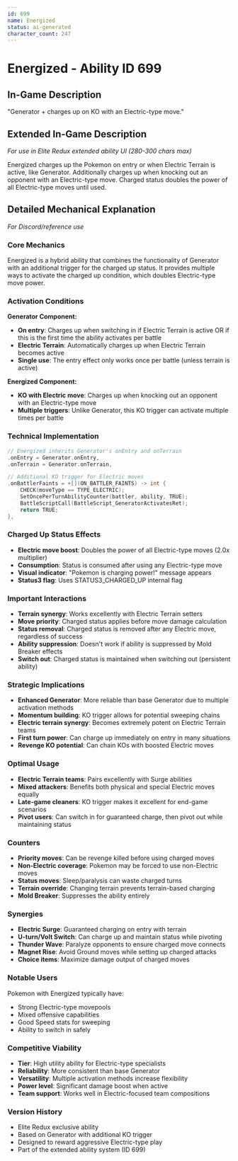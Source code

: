 ```yaml
---
id: 699
name: Energized
status: ai-generated
character_count: 247
---
```


# Energized - Ability ID 699

## In-Game Description
"Generator + charges up on KO with an Electric-type move."

## Extended In-Game Description
*For use in Elite Redux extended ability UI (280-300 chars max)*

Energized charges up the Pokemon on entry or when Electric Terrain is active, like Generator. Additionally charges up when knocking out an opponent with an Electric-type move. Charged status doubles the power of all Electric-type moves until used.

## Detailed Mechanical Explanation
*For Discord/reference use*

### Core Mechanics
Energized is a hybrid ability that combines the functionality of Generator with an additional trigger for the charged up status. It provides multiple ways to activate the charged up condition, which doubles Electric-type move power.

### Activation Conditions
**Generator Component:**
- **On entry**: Charges up when switching in if Electric Terrain is active OR if this is the first time the ability activates per battle
- **Electric Terrain**: Automatically charges up when Electric Terrain becomes active
- **Single use**: The entry effect only works once per battle (unless terrain is active)

**Energized Component:**
- **KO with Electric move**: Charges up when knocking out an opponent with an Electric-type move
- **Multiple triggers**: Unlike Generator, this KO trigger can activate multiple times per battle

### Technical Implementation
```c
// Energized inherits Generator's onEntry and onTerrain
.onEntry = Generator.onEntry,
.onTerrain = Generator.onTerrain,

// Additional KO trigger for Electric moves
.onBattlerFaints = +[](ON_BATTLER_FAINTS) -> int {
    CHECK(moveType == TYPE_ELECTRIC);
    SetOncePerTurnAbilityCounter(battler, ability, TRUE);
    BattleScriptCall(BattleScript_GeneratorActivatesRet);
    return TRUE;
},
```

### Charged Up Status Effects
- **Electric move boost**: Doubles the power of all Electric-type moves (2.0x multiplier)
- **Consumption**: Status is consumed after using any Electric-type move
- **Visual indicator**: "Pokemon is charging power!" message appears
- **Status3 flag**: Uses STATUS3_CHARGED_UP internal flag

### Important Interactions
- **Terrain synergy**: Works excellently with Electric Terrain setters
- **Move priority**: Charged status applies before move damage calculation
- **Status removal**: Charged status is removed after any Electric move, regardless of success
- **Ability suppression**: Doesn't work if ability is suppressed by Mold Breaker effects
- **Switch out**: Charged status is maintained when switching out (persistent ability)

### Strategic Implications
- **Enhanced Generator**: More reliable than base Generator due to multiple activation methods
- **Momentum building**: KO trigger allows for potential sweeping chains
- **Electric terrain synergy**: Becomes extremely potent on Electric Terrain teams
- **First turn power**: Can charge up immediately on entry in many situations
- **Revenge KO potential**: Can chain KOs with boosted Electric moves

### Optimal Usage
- **Electric Terrain teams**: Pairs excellently with Surge abilities
- **Mixed attackers**: Benefits both physical and special Electric moves equally
- **Late-game cleaners**: KO trigger makes it excellent for end-game scenarios
- **Pivot users**: Can switch in for guaranteed charge, then pivot out while maintaining status

### Counters
- **Priority moves**: Can be revenge killed before using charged moves
- **Non-Electric coverage**: Pokemon may be forced to use non-Electric moves
- **Status moves**: Sleep/paralysis can waste charged turns
- **Terrain override**: Changing terrain prevents terrain-based charging
- **Mold Breaker**: Suppresses the ability entirely

### Synergies
- **Electric Surge**: Guaranteed charging on entry with terrain
- **U-turn/Volt Switch**: Can charge up and maintain status while pivoting
- **Thunder Wave**: Paralyze opponents to ensure charged move connects
- **Magnet Rise**: Avoid Ground moves while setting up charged attacks
- **Choice items**: Maximize damage output of charged moves

### Notable Users
Pokemon with Energized typically have:
- Strong Electric-type movepools
- Mixed offensive capabilities
- Good Speed stats for sweeping
- Ability to switch in safely

### Competitive Viability
- **Tier**: High utility ability for Electric-type specialists
- **Reliability**: More consistent than base Generator
- **Versatility**: Multiple activation methods increase flexibility
- **Power level**: Significant damage boost when active
- **Team support**: Works well in Electric-focused team compositions

### Version History
- Elite Redux exclusive ability
- Based on Generator with additional KO trigger
- Designed to reward aggressive Electric-type play
- Part of the extended ability system (ID 699)